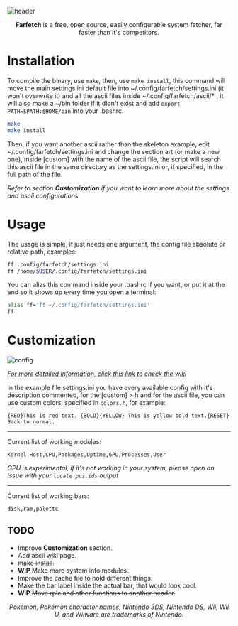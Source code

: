 ![header](https://u.teknik.io/hh5Tl.png)

<div align=center>
	<b>Farfetch</b> is a free, open source, easily configurable system fetcher, far faster than it's competitors.
</div>

# Installation

To compile the binary, use `make`, then, use `make install`, this command will move the main settings.ini default file into ~/.config/farfetch/settings.ini (it won't overwrite it) and all the ascii files inside ~/.config/farfetch/ascii/* , it will also make a ~/bin folder if it didn't exist and add `export PATH=$PATH:$HOME/bin` into your .bashrc.

```bash
make
make install
```

Then, if you want another ascii rather than the skeleton example, edit ~/.config/farfetch/settings.ini and change the section art (or make a new one), inside [custom] with the name of the ascii file, the script will search this ascii file in the same directory as the settings.ini or, if specified, in the full path of the file.

*Refer to section **Customization** if you want to learn more about the settings and ascii configurations.*

# Usage

The usage is simple, it just needs one argument, the config file absolute or relative path, examples:

```bash
ff .config/farfetch/settings.ini
ff /home/$USER/.config/farfetch/settings.ini
```

You can alias this command inside your .bashrc if you want, or put it at the end so it shows up every time you open a terminal:

```bash
alias ff='ff ~/.config/farfetch/settings.ini'
ff
```

# Customization

![config](https://u.teknik.io/q4Sg9.png)

[*For more detailed information, click this link to check the wiki*](https://github.com/Capuno/Farfetch/wiki)

In the example file settings.ini you have every available config with it's description commented, for the [custom] > h and for the ascii file, you can use custom colors, specified in `colors.h`, for example:

```
{RED}This is red text. {BOLD}{YELLOW} This is yellow bold text.{RESET} Back to normal.
```

<hr>

Current list of working modules:

```
Kernel,Host,CPU,Packages,Uptime,GPU,Processes,User
```
*GPU is experimental, if it's not working in your system, please open an issue with your `locate pci.ids` output*

<hr>

Current list of working bars:

```
disk,ram,palette
```

## TODO

* Improve **Customization** section.
* Add ascii wiki page.
* ~~make install.~~
* **WIP** ~~Make more system info modules.~~
* Improve the cache file to hold different things.
* Make the bar label inside the actual bar, that would look cool.
* **WIP** ~~Move rplc and other functions to another header.~~

<div align="center">
	<i>Pokémon, Pokémon character names, Nintendo 3DS, Nintendo DS, Wii, Wii U, and Wiiware are trademarks of Nintendo.</i>
</div>
